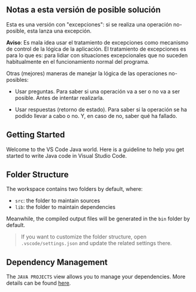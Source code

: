 ## Notas a esta versión de posible solución

Esta es una versión con "excepciones": si se realiza una operación no-posible, esta lanza una excepción.

**Aviso**: Es mala idea usar el tratamiento de excepciones como mecanismo de control de la lógica de la aplicación. El tratamiento de excepciones es para lo que es: para lidiar con situaciones excepcionales que no suceden habitualmente en el funcionamiento normal del programa.

Otras (mejores) maneras de manejar la lógica de las operaciones no-posibles:

- Usar preguntas. Para saber si una operación va a ser o no va a ser posible. Antes de intentar realizarla.

- Usar respuestas (retorno de estado). Para saber si la operación se ha podido llevar a cabo o no. Y, en caso de no, saber qué ha fallado.


## Getting Started

Welcome to the VS Code Java world. Here is a guideline to help you get started to write Java code in Visual Studio Code.

## Folder Structure

The workspace contains two folders by default, where:

- `src`: the folder to maintain sources
- `lib`: the folder to maintain dependencies

Meanwhile, the compiled output files will be generated in the `bin` folder by default.

> If you want to customize the folder structure, open `.vscode/settings.json` and update the related settings there.

## Dependency Management

The `JAVA PROJECTS` view allows you to manage your dependencies. More details can be found [here](https://github.com/microsoft/vscode-java-dependency#manage-dependencies).
